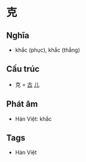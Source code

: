 # 克

## Nghĩa

* khắc (phục), khắc (thắng)

## Cấu trúc
* 克 = [古](古.md) [儿](儿.md)

## Phát âm

* Hán Việt: khắc

## Tags
* Hán Việt

<script>window.HANZI_FIELD='克';</script>

